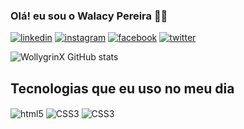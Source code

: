 ### Olá! eu sou o Walacy Pereira 🤙🏼


[![linkedin](https://img.shields.io/badge/LinkedIn-0077B5?style=for-the-badge&logo=linkedin&logoColor=white)](https://www.linkedin.com/in/walacy-pereira-86308959)
[![instagram](https://img.shields.io/badge/Instagram-E4405F?style=for-the-badge&logo=instagram&logoColor=white)](https://www.instagram.com/costagrinxkkk/)
[![facebook](https://img.shields.io/badge/Facebook-1877F2?style=for-the-badge&logo=facebook&logoColor=white)](https://www.facebook.com/wallace.costa.716/)
[![twitter](https://img.shields.io/badge/Twitter-1DA1F2?style=for-the-badge&logo=twitter&logoColor=white)](https://twitter.com/wollygr1nx)


![WollygrinX GitHub stats](https://github-readme-stats.vercel.app/api?username=wollygrinx&show_icons=true&theme=dracula)


## Tecnologias que eu uso no meu dia

<div style="display:inline_block">
<img align="center" alt="html5" src="https://img.shields.io/badge/HTML5-E34F26?style=for-the-badge&logo=html5&logoColor=white">
<img align="center" alt="CSS3" src="https://img.shields.io/badge/CSS3-1572B6?style=for-the-badge&logo=css3&logoColor=white">
<img align="center" alt="CSS3" src="https://img.shields.io/badge/JavaScript-323330?style=for-the-badge&logo=javascript&logoColor=F7DF1E">
</div>
